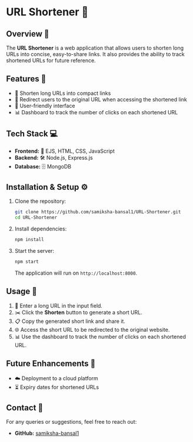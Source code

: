 # URL Shortener 🔗

## Overview 📝

The **URL Shortener** is a web application that allows users to shorten long URLs into concise, easy-to-share links. It also provides the ability to track shortened URLs for future reference.

## Features 🌟

- 🔗 Shorten long URLs into compact links
- 🚀 Redirect users to the original URL when accessing the shortened link
- 🎨 User-friendly interface
- 📊 Dashboard to track the number of clicks on each shortened URL

## Tech Stack 💻

- **Frontend:** 🎨 EJS, HTML, CSS, JavaScript
- **Backend:** 🛠️ Node.js, Express.js
- **Database:** 🗄️ MongoDB

## Installation & Setup ⚙️

1. Clone the repository:

   ```sh
   git clone https://github.com/samiksha-bansal1/URL-Shortener.git
   cd URL-Shortener
   ```

2. Install dependencies:

   ```sh
   npm install
   ```

3. Start the server:

   ```sh
   npm start
   ```

   The application will run on `http://localhost:8000`.

## Usage 📌

1. 🔗 Enter a long URL in the input field.
2. ✂️ Click the **Shorten** button to generate a short URL.
3. 📋 Copy the generated short link and share it.
4. 🌐 Access the short URL to be redirected to the original website.
5. 📊 Use the dashboard to track the number of clicks on each shortened URL.

## Future Enhancements 🚀

- ☁️ Deployment to a cloud platform
- ⏳ Expiry dates for shortened URLs

## Contact 📧

For any queries or suggestions, feel free to reach out:

- **GitHub:** [samiksha-bansal1](https://github.com/samiksha-bansal1)


